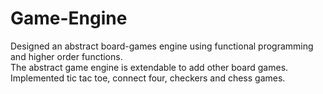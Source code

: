 # Game-Engine
Designed an abstract board-games engine using functional programming and higher order functions. \
The abstract game engine is extendable to add other board games. \
Implemented tic tac toe, connect four, checkers and chess games.
